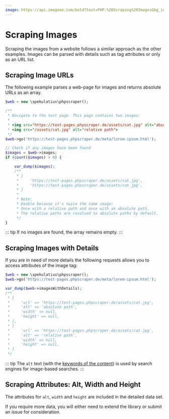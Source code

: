 ```yaml
---
image: https://api.imageee.com/bold?text=PHP:%20Scraping%20Images&bg_image=https://images.unsplash.com/photo-1542762933-ab3502717ce7
---
```


# Scraping Images

Scraping the images from a website follows a similar approach as the other examples. Images can be parsed with details such as tag attributes or only as an URL list.


## Scraping Image URLs

The following example parses a web-page for images and returns absolute URLs as an array.

```PHP
$web = new \spekulatius\phpscraper();

/**
 * Navigate to the test page. This page contains two images:
 *
 * <img src="https://test-pages.phpscraper.de/assets/cat.jpg" alt="absolute path">
 * <img src="/assets/cat.jpg" alt="relative path">
 */
$web->go('https://test-pages.phpscraper.de/meta/lorem-ipsum.html');

// Check if any images have been found
$images = $web->images;
if (count($images) > 0) {

    var_dump($images);
    /**
     * [
     *     'https://test-pages.phpscraper.de/assets/cat.jpg',
     *     'https://test-pages.phpscraper.de/assets/cat.jpg',
     * ]
     *
     * Note:
     * Double because it's twice the same image:
     * Once with a relative path and once with an absolute path.
     * The relative paths are resolved to absolute paths by default.
     */
}
```

::: tip
If no images are found, the array remains empty.
:::


## Scraping Images with Details

If you are in need of more details the following requests allows you to access attributes of the image tag:

```PHP
$web = new \spekulatius\phpscraper();
$web->go('https://test-pages.phpscraper.de/meta/lorem-ipsum.html');

var_dump($web->imagesWithDetails);
/**
 * [
 *     'url' => 'https://test-pages.phpscraper.de/assets/cat.jpg',
 *     'alt' => 'absolute path',
 *     'width' => null,
 *     'height' => null,
 * ],
 * [
 *     'url' => 'https://test-pages.phpscraper.de/assets/cat.jpg',
 *     'alt' => 'relative path',
 *     'width' => null,
 *     'height' => null,
 * ]
 */
```

::: tip
The `alt` text (with the [keywords of the content](/examples/extract-keywords)) is used by search engines for image-based searches.
:::


## Scraping Attributes: Alt, Width and Height

The attributes for `alt`, `width` and `height` are included in the detailed data set.

If you require more data, you will either need to extend the library or submit an issue for consideration.
